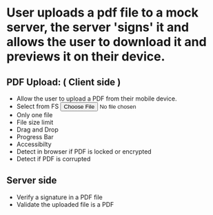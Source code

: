 # User uploads a pdf file to a mock server, the server 'signs' it and allows the user to download it and previews it on their device.

## PDF Upload: ( Client side )

- Allow the user to upload a PDF from their mobile device.
- Select from FS <input type=file>
- Only one file
- File size limit
- Drag and Drop
- Progress Bar
- Accessibilty
- Detect in browser if PDF is locked or encrypted
- Detect if PDF is corrupted

## Server side
- Verify a signature in a PDF file
- Validate the uploaded file is a PDF

